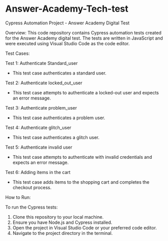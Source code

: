 # Answer-Academy-Tech-test



Cypress Automation Project - Answer Academy Digital Test

Overview:
This code repository contains Cypress automation tests created for the Answer Academy digital test. The tests are written in JavaScript and were executed using Visual Studio Code as the code editor.

Test Cases:

Test 1: Authenticate Standard_user
- This test case authenticates a standard user.

Test 2: Authenticate locked_out_user
- This test case attempts to authenticate a locked-out user and expects an error message.

Test 3: Authenticate problem_user
- This test case authenticates a problem user.

Test 4: Authenticate glitch_user
- This test case authenticates a glitch user.

Test 5: Authenticate invalid user
- This test case attempts to authenticate with invalid credentials and expects an error message.

Test 6: Adding items in the cart
- This test case adds items to the shopping cart and completes the checkout process.

How to Run:

To run the Cypress tests:

1. Clone this repository to your local machine.
2. Ensure you have Node.js and Cypress installed.
3. Open the project in Visual Studio Code or your preferred code editor.
4. Navigate to the project directory in the terminal.

